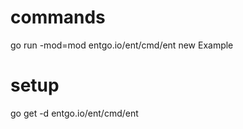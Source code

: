 # commands
go run -mod=mod entgo.io/ent/cmd/ent new Example

# setup
go get -d entgo.io/ent/cmd/ent
